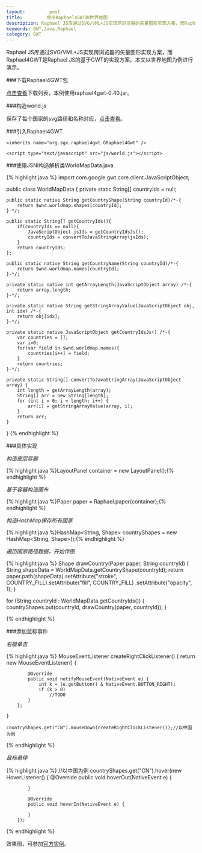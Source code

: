```yaml
---
layout:         post
title:         使用Raphael4GWT画世界地图
description: Raphael JS库通过SVG/VML+JS实现跨浏览器的矢量图形实现方案，而Raphael4GWT是Raphael JS的基于GWT的实现方案。本文以世界地图为例进行演示。
keywords: GWT,Java,Raphael
category: GWT
---
```


Raphael JS库通过SVG/VML+JS实现跨浏览器的矢量图形实现方案，而Raphael4GWT是Raphael JS的基于GWT的实现方案。本文以世界地图为例进行演示。

###下载Raphael4GWT包

[点击查看](http://code.google.com/p/raphael4gwt/downloads/list)下载列表，本例使用raphael4gwt-0.40.jar。

###构造world.js

保存了每个国家的svg路径和名称对应，[点击查看](https://github.com/ChengYuanjian/chengyuanjian.github.io/blob/master/js/world.js)。

###引入Raphael4GWT

`<inherits name="org.sgx.raphael4gwt.GRaphael4Gwt" />`

`<script type="text/javascript" src="js/world.js"></script>`

###使用JSNI构造解析类WorldMapData.java

{% highlight java %}
import com.google.gwt.core.client.JavaScriptObject;

public class WorldMapData {
	private static String[] countryIds = null;
	
	public static native String getCountryShape(String countryId)/*-{
		return $wnd.worldmap.shapes[countryId];
	}-*/;
	
	public static String[] getCountryIds(){
		if(countryIds == null){
			JavaScriptObject jsIds = getCountryIdsJs();
			countryIds = convertToJavaStringArray(jsIds);
		}
		return countryIds;
	};

	public static native String getCountryName(String countryId)/*-{
		return $wnd.worldmap.names[countryId];
	}-*/;
	
	private static native int getArrayLength(JavaScriptObject array) /*-{
	    return array.length;
	}-*/;
	
	private static native String getStringArrayValue(JavaScriptObject obj, int idx) /*-{
	    return obj[idx];
	}-*/;
	
	private static native JavaScriptObject getCountryIdsJs() /*-{
	    var countries = [];
	    var i=0;
	    for(var field in $wnd.worldmap.names){
	    	countries[i++] = field;
	    }
	    return countries;
	}-*/;
	
	private static String[] convertToJavaStringArray(JavaScriptObject array) {
        int length = getArrayLength(array);
        String[] arr = new String[length];
        for (int i = 0; i < length; i++) {
            arr[i] = getStringArrayValue(array, i);
        }
        return arr;
    }
}
{% endhighlight %}

###具体实现

*构造底层容器*

{% highlight java %}LayoutPanel	container	= new LayoutPanel();{% endhighlight %}

*基于容器构造画布*

{% highlight java %}Paper paper = Raphael.paper(container);{% endhighlight %}

*构造HashMap保存所有国家*

{% highlight java %}HashMap<String, Shape>	countryShapes	= new HashMap<String, Shape>();{% endhighlight %}

*遍历国家路径数据，开始作图*

{% highlight java %}
Shape drawCountry(Paper paper, String countryId) {
		String shapeData = WorldMapData.getCountryShape(countryId);
		return paper.path(shapeData).setAttribute("stroke", COUNTRY_FILL).setAttribute("fill", COUNTRY_FILL)
				.setAttribute("opacity", 1);
	}
	
for (String countryId : WorldMapData.getCountryIds()) {
			countryShapes.put(countryId, drawCountry(paper, countryId));
		}
	
{% endhighlight %}

###添加鼠标事件

*右键单击*

{% highlight java %}
MouseEventListener createRightClickListener() {
		return new MouseEventListener() {

			@Override
			public void notifyMouseEvent(NativeEvent e) {
				int k = (e.getButton() & NativeEvent.BUTTON_RIGHT);
				if (k > 0)
					//TODO
			}
		};

	}
	
	countryShapes.get("CN").mouseDown(createRightClickListener());//以中国为例
{% endhighlight %}

*鼠标悬停*

{% highlight java %}
//以中国为例
countryShapes.get("CN").hover(new HoverListener() {
			@Override
			public void hoverOut(NativeEvent e) {
				
			}

			@Override
			public void hoverIn(NativeEvent e) {
							
			}
		});
{% endhighlight %}

效果图，可参加[官方实例](http://raphaeljs.com/world/)。
